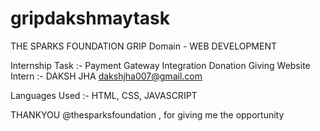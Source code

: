 # gripdakshmaytask

THE SPARKS FOUNDATION
GRIP
Domain - WEB DEVELOPMENT 

Internship Task :-
Payment Gateway Integration
Donation Giving Website
Intern :-
DAKSH JHA
dakshjha007@gmail.com

Languages Used :-
HTML, CSS, JAVASCRIPT

THANKYOU @thesparksfoundation , for giving me the opportunity

